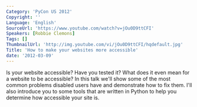 ```yaml
---
Category: 'PyCon US 2012'
Copyright: ''
Language: 'English'
SourceUrl: 'https://www.youtube.com/watch?v=jOu0D9ttCFI'
Speakers: [Robbie Clemons]
Tags: []
ThumbnailUrl: 'http://img.youtube.com/vi/jOu0D9ttCFI/hqdefault.jpg'
Title: 'How to make your websites more accessible'
date: '2012-03-09'
---
```

Is your website accessible? Have you tested it? What does it even mean for a
website to be accessible? In this talk we'll show some of the most common
problems disabled users have and demonstrate how to fix them. I'll also
introduce you to some tools that are written in Python to help you determine
how accessible your site is.

